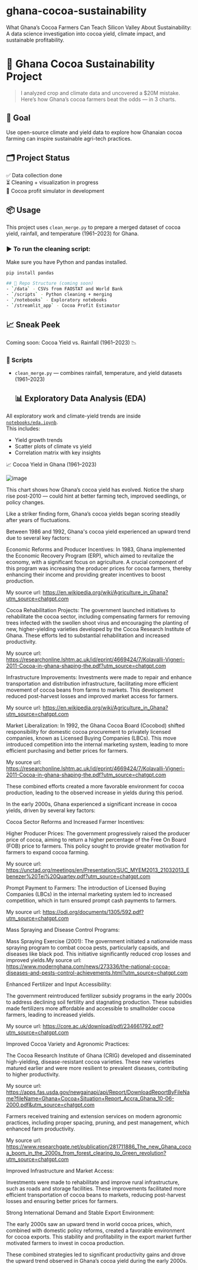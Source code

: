 # ghana-cocoa-sustainability
What Ghana’s Cocoa Farmers Can Teach Silicon Valley About Sustainability: A data science investigation into cocoa yield, climate impact, and sustainable profitability.
# 🍫 Ghana Cocoa Sustainability Project

> I analyzed crop and climate data and uncovered a $20M mistake. Here’s how Ghana’s cocoa farmers beat the odds — in 3 charts.

## 📌 Goal
Use open-source climate and yield data to explore how Ghanaian cocoa farming can inspire sustainable agri-tech practices.

## 🗂️ Project Status
✅ Data collection done  
⏳ Cleaning + visualization in progress  
🚧 Cocoa profit simulator in development  
## 📦 Usage

This project uses `clean_merge.py` to prepare a merged dataset of cocoa yield, rainfall, and temperature (1961–2023) for Ghana.

### ▶️ To run the cleaning script:

Make sure you have Python and pandas installed.

```bash
pip install pandas

## 📁 Repo Structure (coming soon)
- `/data` - CSVs from FAOSTAT and World Bank  
- `/scripts` - Python cleaning + merging  
- `/notebooks` - Exploratory notebooks  
- `/streamlit_app` - Cocoa Profit Estimator
```

## 📈 Sneak Peek
Coming soon: Cocoa Yield vs. Rainfall (1961–2023) 📉


### 🧼 Scripts
- `clean_merge.py` — combines rainfall, temperature, and yield datasets (1961–2023)

  ## 📊 Exploratory Data Analysis (EDA)

All exploratory work and climate-yield trends are inside [`notebooks/eda.ipynb`](notebooks/eda.ipynb).  
This includes:

- Yield growth trends
- Scatter plots of climate vs yield
- Correlation matrix with key insights

📈 Cocoa Yield in Ghana (1961–2023)

![image](https://github.com/user-attachments/assets/b299db07-1d76-4caf-a8b3-4a4b17f9a329)


This chart shows how Ghana’s cocoa yield has evolved.
Notice the sharp rise post-2010 — could hint at better farming tech, improved seedlings, or policy changes.

Like a striker finding form, Ghana’s cocoa yields began scoring steadily after years of fluctuations.

Between 1986 and 1992, Ghana's cocoa yield experienced an upward trend due to several key factors:​

Economic Reforms and Producer Incentives: In 1983, Ghana implemented the Economic Recovery Program (ERP), which aimed to revitalize the economy, with a significant focus on agriculture. A crucial component of this program was increasing the producer prices for cocoa farmers, thereby enhancing their income and providing greater incentives to boost production. ​

My source url: https://en.wikipedia.org/wiki/Agriculture_in_Ghana?utm_source=chatgpt.com

Cocoa Rehabilitation Projects: The government launched initiatives to rehabilitate the cocoa sector, including compensating farmers for removing trees infected with the swollen shoot virus and encouraging the planting of new, higher-yielding varieties developed by the Cocoa Research Institute of Ghana. These efforts led to substantial rehabilitation and increased productivity. ​

My source url: https://researchonline.lshtm.ac.uk/id/eprint/4669424/7/Kolavalli-Vigneri-2011-Cocoa-in-ghana-shaping-the.pdf?utm_source=chatgpt.com

Infrastructure Improvements: Investments were made to repair and enhance transportation and distribution infrastructure, facilitating more efficient movement of cocoa beans from farms to markets. This development reduced post-harvest losses and improved market access for farmers. ​

My source url: https://en.wikipedia.org/wiki/Agriculture_in_Ghana?utm_source=chatgpt.com

Market Liberalization: In 1992, the Ghana Cocoa Board (Cocobod) shifted responsibility for domestic cocoa procurement to privately licensed companies, known as Licensed Buying Companies (LBCs). This move introduced competition into the internal marketing system, leading to more efficient purchasing and better prices for farmers. ​

My source url: https://researchonline.lshtm.ac.uk/id/eprint/4669424/7/Kolavalli-Vigneri-2011-Cocoa-in-ghana-shaping-the.pdf?utm_source=chatgpt.com

These combined efforts created a more favorable environment for cocoa production, leading to the observed increase in yields during this period.

​In the early 2000s, Ghana experienced a significant increase in cocoa yields, driven by several key factors:​

Cocoa Sector Reforms and Increased Farmer Incentives:

Higher Producer Prices: The government progressively raised the producer price of cocoa, aiming to return a higher percentage of the Free On Board (FOB) price to farmers. This policy sought to provide greater motivation for farmers to expand cocoa farming.

My source url: https://unctad.org/meetings/en/Presentation/SUC_MYEM2013_21032013_Ebenezer%20Tei%20Quartey.pdf?utm_source=chatgpt.com

Prompt Payment to Farmers: The introduction of Licensed Buying Companies (LBCs) in the internal marketing system led to increased competition, which in turn ensured prompt cash payments to farmers. ​

My source url: https://odi.org/documents/1305/592.pdf?utm_source=chatgpt.com

Mass Spraying and Disease Control Programs:

Mass Spraying Exercise (2001): The government initiated a nationwide mass spraying program to combat cocoa pests, particularly capsids, and diseases like black pod. This initiative significantly reduced crop losses and improved yields.​My source url: https://www.modernghana.com/news/273336/the-national-cocoa-diseases-and-pests-control-achievements.html?utm_source=chatgpt.com

Enhanced Fertilizer and Input Accessibility:

The government reintroduced fertilizer subsidy programs in the early 2000s to address declining soil fertility and stagnating production. These subsidies made fertilizers more affordable and accessible to smallholder cocoa farmers, leading to increased yields. ​

My source url: https://core.ac.uk/download/pdf/234661792.pdf?utm_source=chatgpt.com

Improved Cocoa Variety and Agronomic Practices:

The Cocoa Research Institute of Ghana (CRIG) developed and disseminated high-yielding, disease-resistant cocoa varieties. These new varieties matured earlier and were more resilient to prevalent diseases, contributing to higher productivity. ​

My source url: https://apps.fas.usda.gov/newgainapi/api/Report/DownloadReportByFileName?fileName=Ghana+Cocoa+Situation+Report_Accra_Ghana_10-06-2000.pdf&utm_source=chatgpt.com

Farmers received training and extension services on modern agronomic practices, including proper spacing, pruning, and pest management, which enhanced farm productivity. ​

My source url: https://www.researchgate.net/publication/281711886_The_new_Ghana_cocoa_boom_in_the_2000s_from_forest_clearing_to_Green_revolution?utm_source=chatgpt.com

Improved Infrastructure and Market Access:

Investments were made to rehabilitate and improve rural infrastructure, such as roads and storage facilities. These improvements facilitated more efficient transportation of cocoa beans to markets, reducing post-harvest losses and ensuring better prices for farmers. ​

Strong International Demand and Stable Export Environment:

The early 2000s saw an upward trend in world cocoa prices, which, combined with domestic policy reforms, created a favorable environment for cocoa exports. This stability and profitability in the export market further motivated farmers to invest in cocoa production. ​

These combined strategies led to significant productivity gains and drove the upward trend observed in Ghana’s cocoa yield during the early 2000s.



